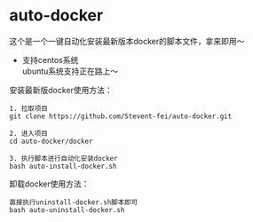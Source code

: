 # auto-docker

这个是一个一键自动化安装最新版本docker的脚本文件，拿来即用～

* 支持centos系统  
ubuntu系统支持正在路上～

安装最新版docker使用方法：

```shell
1. 拉取项目
git clone https://github.com/Stevent-fei/auto-docker.git

2. 进入项目
cd auto-docker/docker

3. 执行脚本进行自动化安装docker
bash auto-install-docker.sh
```

卸载docker使用方法：

```shell
直接执行uninstall-docker.sh脚本即可
bash auto-uninstall-docker.sh
```